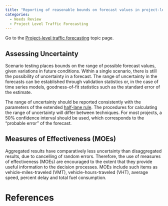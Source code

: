 ```yaml
---
title: "Reporting of reasonable bounds on forecast values in project-level traffic forecasting"
categories:
  - Needs Review
  - Project Level Traffic Forecasting
---
```


Go to the [Project-level traffic forecasting](Project-level_traffic_forecasting) topic page.

Assessing Uncertainty
---------------------

Scenario testing places bounds on the range of possible forecast values, given variations in future conditions. Within a single scenario, there is still the possibility of uncertainty in a forecast. The range of uncertainty in the forecasts can be established through validation statistics or, in the case of time series models, goodness-of-fit statistics such as the standard error of the estimate.

The range of uncertainty should be reported consistently with the parameters of the extended [half-lane rule](Half-lane_rule_and_extensions_in_project-level_traffic_forecasting). The procedures for calculating the range of uncertainty will differ between techniques. For most projects, a 50% confidence interval should be used, which corresponds to the “probable error” of the forecast.

Measures of Effectiveness (MOEs)
--------------------------------

Aggregated results have comparatively less uncertainty than disaggregated results, due to cancelling of random errors. Therefore, the use of measures of effectiveness (MOEs) are encouraged to the extent that they provide useful information to the decision processes. MOEs include such items as vehicle-miles-traveled (VMT), vehicle-hours-traveled (VHT), average speed, percent delay and total fuel consumption.

References
==========

